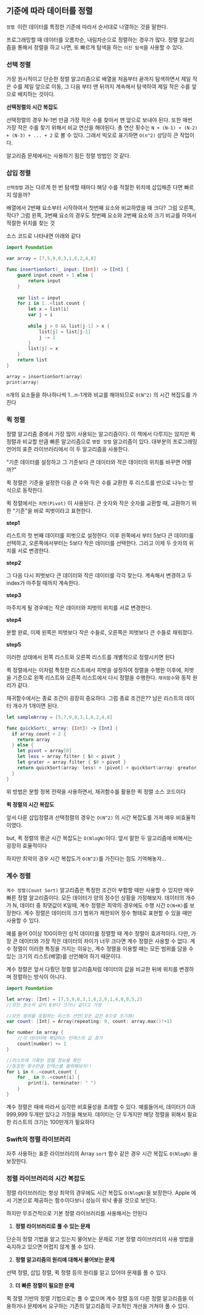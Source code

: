 ## 기준에 따라 데이터를 정렬

`정렬 `이란 데이터를 특정한 기준에 따라서 순서대로 나열하는 것을 말한다.

프로그래밍할 때 데이터를 오름차순, 내림차순으로 정렬하는 경우가 많다. 정렬 알고리즘을 통해서 정렬을 하고 나면, 또 빠르게 탐색을 하는 `이진 탐색`을 사용할 수 있다.



### 선택 정렬

가장 원시적이고 단순한 정렬 알고리즘으로 배열을 처음부터 끝까지 탐색하면서 제일 작은 수를 제일 앞으로 이동, 그 다음 부터 맨 뒤까지 계속해서 탐색하여 제일 작은 수를 앞으로 배치하는 것이다.



**선택정렬의 시간 복잡도**

선택정렬의 경우 N-1번 만큼 가장 작은 수를 찾아서 맨 앞으로 보내야 된다. 또한 매번 가장 작은 수를 찾기 위해서 비교 연산을 해야된다. 총 연산 횟수는 `N + (N-1) + (N-2) + (N-3) + ... + 2` 로 볼 수 있다. 그래서 빅오로 표기하면 `O(n^2)` 상당히 큰 작업이다.



알고리즘 문제에서는 사용하기 힘든 정렬 방법인 것 같다.



### 삽입 정렬

`선택정렬` 과는 다르게 한 번 탐색할 때마다 해당 수를 적절한 위치에 삽입해준 다면 빠르지 않을까?

배열에서 2번째 요소부터 시작하여서 첫번째 요소와 비교하였을 때 크다? 그럼 오른쪽, 작다? 그럼 왼쪽, 3번째 요소의 경우도 첫번째 요소와 2번째 요소와 크기 비교를 하여서 적절한 위치를 찾는 것



소스 코드로 나타내면 아래와 같다

```swift
import Foundation

var array = [7,5,9,0,3,1,6,2,4,8]

func insertionSort(_ input: [Int]) -> [Int] {
    guard input.count > 1 else {
        return input
    }
    
    var list = input
    for i in 1..<list.count {
        let x = list[i]
        var j = i
        
        while j > 0 && list[j-1] > x {
            list[j] = list[j-1]
            j -= 1
        }
        list[j] = x
    }
    return list
}

array = insertionSort(array)
print(array)
```



n개의 요소들을 하나하나씩 1...n-1개와 비교를 해야되므로 `O(N^2)` 의 시간 복잡도를 가진다





### 퀵 정렬

정렬 알고리즘 중에서 가장 많이 사용되는 알고리즘이다. 이 책에서 다루지는 않지만 퀵 정렬과 비교할 만큼 빠른 알고리즘으로 `병합 정렬` 알고리즘이 있다. 대부분의 프로그래밍 언어의 표준 라이브러리에서 이 두 알고리즘을 사용한다.



"기준 데이터를 설정하고 그 기준보다 큰 데이터와 작은 데이터의 위치를 바꾸면 어떨까?"



퀵 정렬은 기준을 설정한 다음 큰 수와 작은 수를 교환한 후 리스트를 반으로 나누는 방식으로 동작한다.

퀵 정렬에서는 `피벗(Pivot)` 이 사용된다. 큰 숫자와 작은 숫자를 교환할 때, 교환하기 위한 "기준"을 바로 피벗이라고 표현한다. 



**step1**

리스트의 첫 번째 데이터를 피벗으로 설정한다. 이후 왼쪽에서 부터 5보다 큰 데이터를 선택하고, 오른쪽에서부터는 5보다 작은 데이터를 선택한다. 그리고 이제 두 숫자의 위치를 서로 변경한다.

**step2**

그 다음 다시 피벗보다 큰 데이터와 작은 데이터를 각각 찾는다. 계속해서 변경하고 두 index가 마주칠 때까지 계속한다.

**step3**

마주치게 될 경우에는 작은 데이터와 피벗의 위치를 서로 변경한다.

**step4**

분할 완료, 이제 왼쪽은 피벗보다 작은 수들로, 오른쪽은 피벗보다 큰 수들로 채워졌다.

**step5**

이러한 상태에서 왼쪽 리스트와 오른쪽 리스트를 개별적으로 정렬시키면 된다



퀵 정렬에서는 이처럼 특정한 리스트에서 피벗을 설정하여 정렬을 수행한 이후에, 피벗을 기준으로 왼쪽 리스트와 오른쪽 리스트에서 다시 정렬을 수행한다. `재귀함수`와 동작 원리가 같다.

재귀함수에서는 종료 조건이 굉장히 중요하다. 그럼 종료 조건은?? 남은 리스트의 데이터 개수가 1개이면 된다.

```swift
let sampleArray = [5,7,9,0,3,1,6,2,4,8]

func quickSort(_ array: [Int]) -> [Int] {
  if array.count < 2 {
    return array
  } else {
    let pivot = array[0]
    let less = array.filter { $0 < pivot }
    let grater = array.filter { $0 > pivot }
    return quickSort(array: less) + [pivot] + quickSort(array: greator)
  }
}
```



위 방법은 분할 정복 전략을 사용하면서, 재귀함수를 활용한 퀵 정렬 소스 코드이다



**퀵 정렬의 시간 복잡도**

앞서 다룬 삽입정렬과 선택정렬의 경우는 `O(N^2)` 의 시간 복잡도를 가져 매우 비효율적이였다.

but, 퀵 정렬의 평균 시간 복잡도는 `O(NlogN)`이다. 앞서 말한 두 알고리즘에 비해서는 굉장히 효율적이다

하지만 최악의 경우 시간 복잡도가 `O(N^2)`를 가진다는 점도 기억해놓자...  





### 계수 정렬

`계수 정렬(Count Sort)` 알고리즘은 특정한 조건이 부합할 때만 사용할 수 있지만 매우 빠른 정렬 알고리즘이다. 모든 데이터가 양의 정수인 상황을 가정해보자. 데이터의 개수가 N, 데이터 중 최댓값이 K일때, 계수 정렬은 최악의 경우에도 수행 시간 `O(N+K)`를 보장한다. 계수 정렬은 데이터의 크기 범위가 제한되어 정수 형태로 표현할 수 있을 때만 사용할 수 있다.

예를 들어 0이상 100이하인 성적 데이터를 정렬할 때 계수 정렬이 효과적이다. 다만, 가장 큰 데이터와 가장 작은 데이터의 차이가 너무 크다면 계수 정렬은 사용할 수 없다. 계수 정렬이 이러한 특징을 가지는 이유는, 계수 정렬을 이용할 때는 모든 범위를 담을 수 있는 크기의 리스트(배열)를 선언해야 하기 때문이다.



계수 정렬은 앞서 다뤘던 정렬 알고리즘처럼 데이터의 값을 비교한 뒤에 위치를 변경하며 정렬하는 방식이 아니다.



```swift
import Foundation

let array: [Int] = [7,5,9,0,3,1,6,2,9,1,4,8,0,5,2]
//모든 원소의 값이 0보다 크거나 같다고 가정

//모든 범위를 포함하는 리스트 선언(모든 값은 0으로 초기화)
var count: [Int] = Array(repeating: 0, count: array.max()!+1)

for number in array {
    //각 데이터에 해당하는 인덱스의 값 증가
    count[number] += 1
}

//리스트에 기록된 정렬 정보를 확인
//등장한 횟수만큼 인덱스를 출력해보자!!
for i in 0..<count.count {
    for _ in 0..<count[i] {
        print(i, terminator: " ")
    }
}
```



계수 정렬은 때에 따라서 심각한 비효율성을 초래할 수 있다. 예를들어서, 데이터가 0과 999,999 두개만 있다고 가정을 해보자. 데이터는 단 두개지만 해당 정렬을 위해서 필요한 리스트의 크기는 100만개가 필요하다





### Swift의 정렬 라이브러리

자주 사용하는 표준 라이브러리의 Array `sort` 함수 같은 경우 시간 복잡도 `O(NlogN)` 을 보장한다.



### 정렬 라이브러리의 시간 복잡도

정렬 라이브러리는 항상 최악의 경우에도 시간 복잡도 `O(NlogN)`을 보장한다. Apple 에서 기본으로 제공하는 함수이다보니 성능이 워낙 좋을 것으로 보인다.



하지만 무조건적으로 기본 정렬 라이브러리를 사용해서는 안된다

1. **정렬 라이브러리로 풀 수 있는 문제**

단순히 정렬 기법을 알고 있는지 물어보는 문제로 기본 정렬 라이브러리의 사용 방법을 숙지하고 있으면 어렵지 않게 풀 수 있다.

2. **정렬 알고리즘의 원리에 대해서 물어보는 문제**

선택 정렬, 삽입 정렬, 퀵 정렬 등의 원리를 알고 있어야 문제를 풀 수 있다.

3. **더 빠른 정렬이 필요한 문제**

퀵 정렬 기반의 정렬 기법으로는 풀 수 없으며 계수 정렬 등의 다른 정렬 알고리즘을 이용하거나 문제에서 요구하는 기존의 알고리즘의 구조적인 개선을 거쳐야 풀 수 있다.
